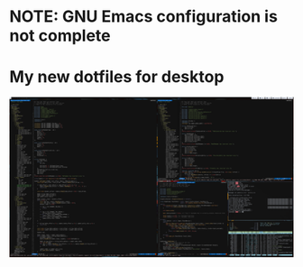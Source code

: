 # NOTE: GNU Emacs configuration is not complete
# My new dotfiles for desktop
<img src="screenshot.png">

